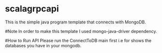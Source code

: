 # scalagrpcapi
This is the simple java program template that connects with MongoDB.

#Note
In order to make this template I used mongo-java-driver dependency.

#How to Run API
Please run the ConnectToDB main first i.e for shows the databases you have in your mongodb.
